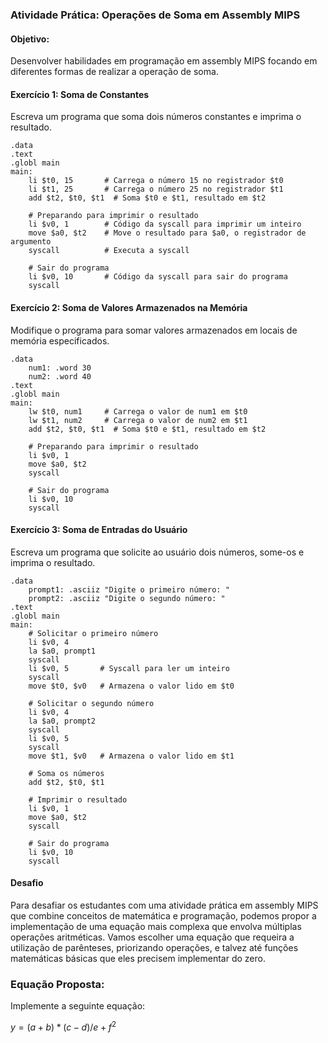 ### Atividade Prática: Operações de Soma em Assembly MIPS

#### Objetivo:
Desenvolver habilidades em programação em assembly MIPS focando em diferentes formas de realizar a operação de soma.

#### Exercício 1: Soma de Constantes
Escreva um programa que soma dois números constantes e imprima o resultado.

```assembly
.data
.text
.globl main
main:
    li $t0, 15       # Carrega o número 15 no registrador $t0
    li $t1, 25       # Carrega o número 25 no registrador $t1
    add $t2, $t0, $t1  # Soma $t0 e $t1, resultado em $t2

    # Preparando para imprimir o resultado
    li $v0, 1        # Código da syscall para imprimir um inteiro
    move $a0, $t2    # Move o resultado para $a0, o registrador de argumento
    syscall          # Executa a syscall

    # Sair do programa
    li $v0, 10       # Código da syscall para sair do programa
    syscall
```

#### Exercício 2: Soma de Valores Armazenados na Memória
Modifique o programa para somar valores armazenados em locais de memória especificados.

```assembly
.data
    num1: .word 30
    num2: .word 40
.text
.globl main
main:
    lw $t0, num1     # Carrega o valor de num1 em $t0
    lw $t1, num2     # Carrega o valor de num2 em $t1
    add $t2, $t0, $t1  # Soma $t0 e $t1, resultado em $t2

    # Preparando para imprimir o resultado
    li $v0, 1
    move $a0, $t2
    syscall

    # Sair do programa
    li $v0, 10
    syscall
```

#### Exercício 3: Soma de Entradas do Usuário
Escreva um programa que solicite ao usuário dois números, some-os e imprima o resultado.

```assembly
.data
    prompt1: .asciiz "Digite o primeiro número: "
    prompt2: .asciiz "Digite o segundo número: "
.text
.globl main
main:
    # Solicitar o primeiro número
    li $v0, 4
    la $a0, prompt1
    syscall
    li $v0, 5       # Syscall para ler um inteiro
    syscall
    move $t0, $v0   # Armazena o valor lido em $t0

    # Solicitar o segundo número
    li $v0, 4
    la $a0, prompt2
    syscall
    li $v0, 5
    syscall
    move $t1, $v0   # Armazena o valor lido em $t1

    # Soma os números
    add $t2, $t0, $t1

    # Imprimir o resultado
    li $v0, 1
    move $a0, $t2
    syscall

    # Sair do programa
    li $v0, 10
    syscall
```

#### Desafio
Para desafiar os estudantes com uma atividade prática em assembly MIPS que combine conceitos de matemática e programação, podemos propor a implementação de uma equação mais complexa que envolva múltiplas operações aritméticas. Vamos escolher uma equação que requeira a utilização de parênteses, priorizando operações, e talvez até funções matemáticas básicas que eles precisem implementar do zero.

### Equação Proposta:
Implemente a seguinte equação:

$y = (a + b) * (c - d) / e + f^2$

